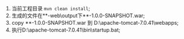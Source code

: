 1. 当前工程目录 `mvn clean install`;
2. 生成的文件在**-web\output下**-1.0.0-SNAPSHOT.war;
3. copy **-1.0.0-SNAPSHOT.war 到 D:\apache-tomcat-7.0.41\webapps;
4. 执行D:\apache-tomcat-7.0.41\bin\startup.bat;
